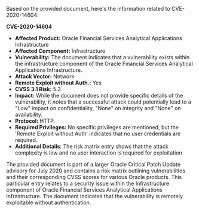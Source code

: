 Based on the provided document, here's the information related to CVE-2020-14604:

**CVE-2020-14604**

*   **Affected Product:** Oracle Financial Services Analytical Applications Infrastructure
*   **Affected Component:** Infrastructure
*   **Vulnerability:**  The document indicates that a vulnerability exists within the infrastructure component of the Oracle Financial Services Analytical Applications Infrastructure.
*   **Attack Vector:** Network
*  **Remote Exploit without Auth.:** Yes
*  **CVSS 3.1 Risk:** 5.3
*  **Impact:** While the document does not provide specific details of the vulnerability, it notes that a successful attack could potentially lead to a "Low" impact on confidentiality, "None" on integrity and "None" on availability. 
*   **Protocol:** HTTP.
*   **Required Privileges:** No specific privileges are mentioned, but the 'Remote Exploit without Auth' indicates that no user credentials are required.
*   **Additional Details**: The risk matrix entry shows that the attack complexity is low and no user interaction is required for exploitation

The provided document is part of a larger Oracle Critical Patch Update advisory for July 2020 and contains a risk matrix outlining vulnerabilities and their corresponding CVSS scores for various Oracle products. This particular entry relates to a security issue within the Infrastructure component of Oracle Financial Services Analytical Applications Infrastructure. The document indicates that the vulnerability is remotely exploitable without authentication.